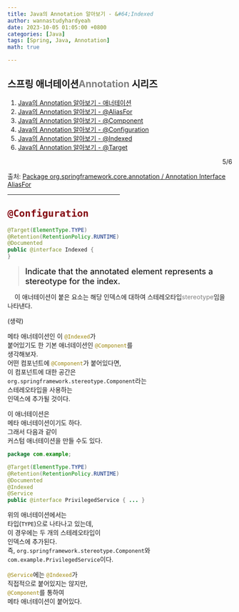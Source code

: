 ```yaml
---
title: Java의 Annotation 알아보기 - &#64;Indexed
author: wannastudyhardyeah
date: 2023-10-05 01:05:00 +0800
categories: [Java]
tags: [Spring, Java, Annotation]
math: true

---
```

<div class="toc-multiple-posts">
<h2>스프링 애너테이션<span style="color: #808080;">Annotation</span> 시리즈</h2>
<ol class="sc-fmciRz gyCSrP"><li><a href="/posts/Searching-for-Annotation-in-Java/">Java의 Annotation 알아보기 - 애너테이션</a></li>
<li><a href="/posts/Searching-for-Annotation-AliasFor-in-Java/">Java의 Annotation 알아보기 - &#64;AliasFor</a></li>
<li><a href="/posts/Searching-for-Annotation-Component-in-Java/">Java의 Annotation 알아보기 - &#64;Component</a></li>
<li><a href="/posts/Searching-for-Annotation-Configuration-in-Java/">Java의 Annotation 알아보기 - &#64;Configuration</a></li>
<li><a href="/posts/Searching-for-Annotation-Indexed-in-Java/" aria-current="page" class="active">Java의 Annotation 알아보기 - &#64;Indexed</a></li>
<li><a href="/posts/Searching-for-Annotation-Target-in-Java/">Java의 Annotation 알아보기 - &#64;Target</a></li>
</ol><div class="sc-fIosxK hRRhWV"><div class="sc-gUQvok eBShCz">
<div class="series-number" align="right">5/6</div>
</div></div>
</div>

출처: <a href="https://docs.spring.io/spring-framework/docs/current/javadoc-api/org/springframework/context/annotation/Configuration.html">Package org.springframework.core.annotation / Annotation Interface AliasFor</a>
<hr width="50%">
<h2 id="what-is-Indexed-annotation-h2"><code class="language-java highlighter-rouge" style="color: #83060e; font-size: 1.35rem;">@Configuration</code></h2>

```java
@Target(ElementType.TYPE)
@Retention(RetentionPolicy.RUNTIME)
@Documented
public @interface Indexed {
}
```

> <div style="color:black; font-size:1.15rem">Indicate that the annotated element represents a stereotype for the index.
</div>

&nbsp;&nbsp;&nbsp;&nbsp;이 애너테이션이 붙은 요소는 해당 인덱스에 대하여 스테레오타입<span style="color: #808080;">stereotype</span>임을 나타낸다.<br>

(생략)<br>

메타 애너테이션인 이 <code class="language-java highlighter-rouge" style="color: #9E880D;">@Indexed</code>가<br>
붙어있기도 한 기본 애너테이션인 <code class="language-java highlighter-rouge" style="color: #9E880D;">@Component</code>를<br>
생각해보자.<br>
어떤 컴포넌트에 <code class="language-java highlighter-rouge" style="color: #9E880D;">@Component</code>가 붙어있다면,<br>
이 컴포넌트에 대한 공간은<br>
``org.springframework.stereotype.Component``라는<br>
스테레오타입을 사용하는<br>
인덱스에 추가될 것이다.<br>

이 애너테이션은<br>
메타 애너테이션이기도 하다.<br>
그래서 다음과 같이<br>
커스텀 애너테이션을 만들 수도 있다.<br>

```java
package com.example;

@Target(ElementType.TYPE)
@Retention(RetentionPolicy.RUNTIME)
@Documented
@Indexed
@Service
public @interface PrivilegedService { ... }
```

위의 애너테이션에서는<br>
타입(``TYPE``)으로 나타나고 있는데,<br>
이 경우에는 두 개의 스테레오타입이<br>
인덱스에 추가된다.<br>
즉, ``org.springframework.stereotype.Component``와<br>
``com.example.PrivilegedService``이다.<br>

<code class="language-java highlighter-rouge" style="color: #9E880D;">@Service</code>에는 <code class="language-java highlighter-rouge" style="color: #9E880D;">@Indexed</code>가<br>
직접적으로 붙어있지는 않지만,<br>
<code class="language-java highlighter-rouge" style="color: #9E880D;">@Component</code>를 통하여<br>
메타 애너테이션이 붙어있다.<br>

